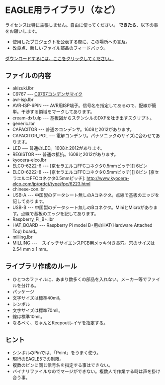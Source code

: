 # EAGLE用ライブラリ（など） #

ライセンスは特に主張しません。自由に使ってください。
**できたら**、以下の事をお願いします。

* 使用したプロジェクトを公表する際に、この場所への言及。
* 改良点、新しいファイル部品のフィードバック。

[ダウンロードするには、ここをクリックしてください。](https://github.com/SWITCHSCIENCE/ssci-eagle-public/zipball/master)

## ファイルの内容 ##

* akizuki.lbr
 * C9767 --- [C9767コンデンサマイク](http://akizukidenshi.com/catalog/g/gP-01810/)
* avr-isp.lbr
 * AVR-ISP-6PIN --- AVR用ISP端子。信号名を指定してあるので、配線が簡単。干渉する領域をマークしてあります。
* cream-dxf.ulp --- 基板図からステンシルのDXFを吐き出すスクリプト。
* generic.lbr
 * CAPACITOR --- 普通のコンデンサ。1608と2012があります。
 * CAPACITOR\_POL --- 電解コンデンサ。パナソニックのサイズに合わせてあります。
 * LED --- 普通のLED。1608と2012があります。
 * REGISTOR --- 普通の抵抗。1608と2012があります。
* kyocera-elco.lbr
 * ELCO-6222-6 --- [京セラエルコFFCコネクタ0.5mmピッチ][] 6ピン
 * ELCO-6222-8 --- [京セラエルコFFCコネクタ0.5mmピッチ][] 8ピン
  [京セラエルコFFCコネクタ0.5mmピッチ]: http://www.kyocera-elco.com/jp/prdct/type/fpc/6223.html
* chinese-con.lbr
 * USB-A --- 中国製のデータシート無しのAコネクタ。点線で基板のエッジを記してあります。
 * USB-B --- 中国製のデータシート無しのBコネクタ。MiniとMicroがあります。点線で基板のエッジを記してあります。
* Raspberry_Pi_B+.lbr
 * HAT_BOARD --- Raspberry Pi model B+用のHAT(Hardware Attached Top) board。
* milling.lbr
 * MILLING ---　スイッチサイエンスPCB用メッキ付き長穴。穴のサイズは2.54 mm x 1 mm。 

## ライブラリ作成のルール ##

* ひとつのファイルに、あまり数多くの部品を入れない。メーカー等でファイルを分ける。
* パッケージ
 * 文字サイズは標準40mil。
* シンボル
 * 文字サイズは標準70mil。
 * 線は標準10mil。
* なるべく、ちゃんとKeepoutレイヤを指定する。

## ヒント ##
* シンボルのPinでは、「Point」をうまく使う。
* 現行のEAGLE5での制限。
 * 複数のピンに同じ信号名を指定する事はできない。
 * バイナリファイルなのでマージができない。複数人で作業する時は声を掛け合う事。
